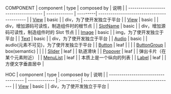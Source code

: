 COMPONENT
| component | type | composed by | 说明 |
| ------------------------------------ | ------------- | ---------| ------------------------------------------- |
| [View](./View.tsx) | basic | | div，为了使开发独立于平台 |
| [View](./View.tsx) | basic | | div，增加源码可读性，制造组件时的根节点 |
| [SlotName](./SlotName.tsx) | basic | | div，增加源码可读性，制造组件时的 Slot 节点 |
| [Image](./Image.tsx) | basic | | img，为了使开发独立于平台 |
| [Text](./Text.tsx) | basic | | div，为了使开发独立于平台 |
| [Audio](./Audio.tsx) | basic | | audio(元素不可见)，为了使开发独立于平台 |
| [Button](./Button.tsx) | leaf | | |
| [ButtonGroup](./ButtonGroup.tsx) | box(semantic) | | |
| [Slider](./Slider.tsx) | leaf | | 轨道滑块 |
| [Popover](./Popover.tsx) | leaf | | 弹出卡片（在某个元素附近） |
| [MenuList](./MenuList.tsx) | leaf | | 本质上是一个纵向的列表 |
| [Label](./Label.tsx) | leaf | | 方便文字垂直居中 |

HOC
| component | type | composed by | 说明 |
| ------------------------------------ | ------------- | :---------: | ------------------------------------------- |
| [View](./View.tsx) | basic | | div，为了使开发独立于平台 |
